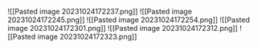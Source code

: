 ![[Pasted image 20231024172237.png]]
![[Pasted image 20231024172245.png]]
![[Pasted image 20231024172254.png]]
![[Pasted image 20231024172301.png]]
![[Pasted image 20231024172312.png]]
![[Pasted image 20231024172323.png]]
